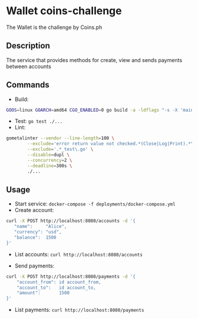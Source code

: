 # Wallet coins-challenge
The Wallet is the challenge by Coins.ph

## Description
The service that provides methods for create, view and sends payments between accounts

## Commands
- Build:
```bash
GOOS=linux GOARCH=amd64 CGO_ENABLED=0 go build -a -ldflags "-s -X 'main.version=$(git rev-parse --short HEAD)' -X 'main.built=$(date -u '+%Y-%m-%dT%H:%M:%SZ')'" -o wallet
```
- Test: `go test ./...`
- Lint:
```bash
gometalinter --vendor --line-length=100 \
        --exclude='error return value not checked.*(Close|Log|Print).*\(errcheck\)$' \
        --exclude='.*_test\.go' \
        --disable=dupl \
        --concurrency=2 \
        --deadline=300s \
        ./...
```

## Usage
 - Start service: `docker-compose -f deployments/docker-compose.yml`
 - Create account:
 ```bash
curl -X POST http://localhost:8080/accounts -d '{
    "name":     "Alice",
    "currency": "usd",
    "balance":  1500
}'
```

- List accounts: `curl http://localhost:8080/accounts`

- Send payments:
```bash
curl -X POST http://localhost:8080/payments -d '{
    "account_from": id account_from,
    "account_to":   id account_to,
    "amount":       1500
}'
```

- List payments: `curl http://localhost:8080/payments`
